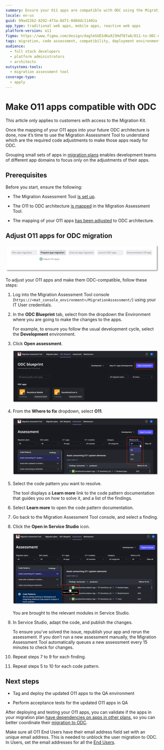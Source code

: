 ```yaml
---
summary: Ensure your O11 apps are compatible with ODC using the Migration Assessment Tool for code assessment and adjustments.
locale: en-us
guid: 99ad22b2-8292-4f3a-8d71-0d8ddc11402a
app_type: traditional web apps, mobile apps, reactive web apps
platform-version: o11
figma: https://www.figma.com/design/daglmSUESdKw9J3HdT87a8/O11-to-ODC-migration?node-id=2041-594
tags: migration, code assessment, compatibility, deployment environments, application architecture
audience:
  - full stack developers
  - platform administrators
  - architects
outsystems-tools:
  - migration assessment tool
coverage-type:
  - apply
---
```


# Make O11 apps compatible with ODC

<div class="info" markdown="1">

This article only applies to customers with access to the Migration Kit.

</div>

Once the mapping of your O11 apps into your future ODC architecture is done, now it’s time to use the Migration Assessment Tool to understand which are the required code adjustments to make those apps ready for ODC.

Grouping small sets of apps in [migration plans](../plan/plan-define-migration-plans.md) enables development teams of different app domains to focus only on the adjustments of their apps.

## Prerequisites

Before you start, ensure the following:

* The Migration Assessment Tool [is set up](../setup-assessement-tool.md).

* The O11 to ODC architecture [is mapped](../plan/plan-map-apps.md) in the Migration Assessment Tool.

* The mapping of your O11 apps [has been adjusted](../plan/plan-assess-refactor.md) to ODC architecture.

## Adjust O11 apps for ODC migration

![Diagram showing the Adapt O11 apps for ODC migration step in the migration process.](images/prepare-adapt-o11-apps-diag.png "Adapt O11 apps for ODC migration diagram")

To adjust your O11 apps and make them ODC-compatible, follow these steps:

1. Log into the Migration Assessment Tool console (`https://<mat_console_environment>/MigrationAssessment/`) using your IT User credentials.

1. In the **ODC Blueprint** tab, select from the dropdown the Environment where you are going to make the changes to the apps.

    For example, to ensure you follow the usual development cycle, select the **Development** environment.

1. Click **Open assessment**.

    ![Screenshot of clicking the Open Assessment button in the Assessment tool.](images/open-assessment-at.png "Open assessment")

1. From the **Where to fix** dropdown, select **O11**.

    ![Screenshot of filtering where to fix the app modules.](images/filter-fix-at.png "Filter where to fix the issue")

1. Select the code pattern you want to resolve.

    The tool displays a **Learn more** link to the code pattern documentation that guides you on how to solve it, and a list of the findings.

1. Select **Learn more** to open the code pattern documentation.

1. Go back to the Migration Assessment Tool console, and select a finding.

1. Click the **Open in Service Studio** icon.

    ![Screenshot of how to open the finding in Service Studio.](images/open-finding-at.png "Open Service Studio from the list of findings")

    You are brought to the relevant modules in Service Studio.

1. In Service Studio, adapt the code, and publish the changes.

    <div class="info" markdown="1">

    To ensure you've solved the issue, republish your app and rerun the assessment. If you don’t run a new assessment manually, the Migration Assessment Tool automatically queues a new assessment every 15 minutes to check for changes.

    </div>

1. Repeat steps 7 to 9 for each finding.

1. Repeat steps 5 to 10 for each code pattern.

## Next steps

* Tag and deploy the updated O11 apps to the QA environment

* Perform acceptance tests for the updated O11 apps in QA

After deploying and testing your O11 apps, you can validate if the apps in your migration plan [have dependencies on apps in other plans](../plan/plan-define-migration-plans.md#dependencies), so you can better coordinate their [migration to ODC](../execute/execute-intro.md).

<div class="info" markdown="1">

Make sure all O11 End Users have their email address field set with an unique email address. This is needed to unblock the user migration to ODC. In Users, set the email addresses for all the [End Users](../../user-management/end-user-manage/add-delete-users.md).

</div>
